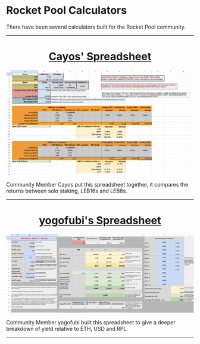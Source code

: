 # Rocket Pool Calculators

There have been several calculators built for the Rocket Pool community.


---

<center>

# [Cayos' Spreadsheet](https://docs.google.com/spreadsheets/d/1d4DuLa4KqAn9nS3J85m4Oou979ykgC8UQRcqJGbRHbk)

![](../assets/cayos-sheet.png)

</center>

Community Member Cayos put this spreadsheet together, it compares the returns between solo staking, LEB16s and LEB8s.

---

<center>

# [yogofubi's Spreadsheet](https://docs.google.com/spreadsheets/d/1oVosZa5sTn2ldIHV2Kf9PfDNu6t0WohMwdx7nmaXk1s/edit#gid=0)

![](../assets/yogo-sheet.png)

</center>

Community Member yogofubi built this spreadsheet to give a deeper breakdown of yield relative to ETH, USD and RPL.

---


